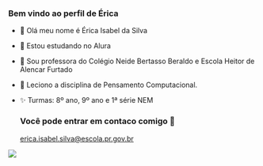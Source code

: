 ### Bem vindo ao perfil de Érica

- 👋 Olá meu nome é Érica Isabel da Silva
- 🖤 Estou estudando no Alura
- 👀 Sou professora do Colégio Neide Bertasso Beraldo e Escola Heitor de Alencar Furtado
- 💞️ Leciono a disciplina de Pensamento Computacional.
- ✨ Turmas: 8º ano, 9º ano e 1ª série NEM

  ### Você pode entrar em contaco comigo 📧

  erica.isabel.silva@escola.pr.gov.br


![](https://media.tenor.com/bPcWmTGt0x0AAAAC/happy-valentines-day-bear.gif)
   

<!---
ProfessoraErica/ProfessoraErica is a ✨ special ✨ repository because its `README.md` (this file) appears on your GitHub profile.
You can click the Preview link to take a look at your changes.
--->
